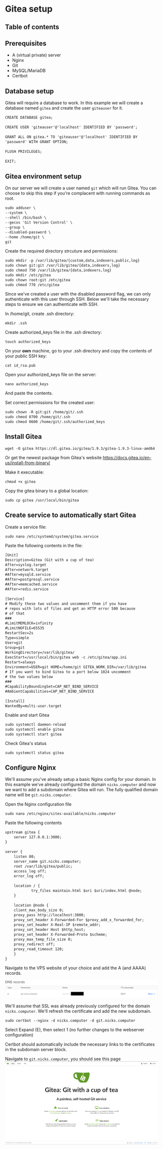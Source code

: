 # **Gitea setup**

## **Table of contents**

## **Prerequisites**

* A (virtual private) server
* Nginx
* Git
* MySQL/MariaDB
* Certbot

## **Database setup**

Gitea will require a database to work. In this example we will create a database named `gitea` and create the user `giteauser` for it.

    CREATE DATABASE gitea;

    CREATE USER 'giteauser'@'localhost' IDENTIFIED BY 'password';

    GRANT ALL ON gitea.* TO 'giteauser'@'localhost' IDENTIFIED BY 'password' WITH GRANT OPTION;

    FLUSH PRIVILEGES;

    EXIT;

## **Gitea environment setup**

On our server we will create a user named `git` which will run Gitea. You can choose to skip this step if you're complacent with running commands as root.

    sudo adduser \
    --system \
    --shell /bin/bash \
    --gecos 'Git Version Control' \
    --group \
    --disabled-password \
    --home /home/git \
    git

Create the required directory strcuture and permissions:

    sudo mkdir -p /var/lib/gitea/{custom,data,indexers,public,log}
    sudo chown git:git /var/lib/gitea/{data,indexers,log}
    sudo chmod 750 /var/lib/gitea/{data,indexers,log}
    sudo mkdir /etc/gitea
    sudo chown root:git /etc/gitea
    sudo chmod 770 /etc/gitea

Since we've created a user with the disabled password flag, we can only authenticate with this user through SSH.
Below we'll take the necessary steps to ensure we can authenticate with SSH.

In /home/git, create .ssh directory:

    mkdir .ssh

Create authorized_keys file in the .ssh directory:

    touch authorized_keys

On your **own** machine, go to your .ssh directory and copy the contents of your public SSH key:

    cat id_rsa.pub

Open your authorized_keys file on the server:

    nano authorized_keys

And paste the contents.

Set correct permissions for the created user:

    sudo chown -R git:git /home/git/.ssh
    sudo chmod 0700 /home/git/.ssh
    sudo chmod 0600 /home/git/.ssh/authorized_keys

## **Install Gitea**

    wget -O gitea https://dl.gitea.io/gitea/1.9.3/gitea-1.9.3-linux-amd64
Or get the newest package from Gitea's website
https://docs.gitea.io/en-us/install-from-binary/

Make it executable:

    chmod +x gitea

Copy the gitea binary to a global location:

    sudo cp gitea /usr/local/bin/gitea

## **Create service to automatically start Gitea**

Create a service file:

    sudo nano /etc/systemd/system/gitea.service

Paste the following contents in the file:

    [Unit]
    Description=Gitea (Git with a cup of tea)
    After=syslog.target
    After=network.target
    #After=mysqld.service
    #After=postgresql.service
    #After=memcached.service
    #After=redis.service

    [Service]
    # Modify these two values and uncomment them if you have
    # repos with lots of files and get an HTTP error 500 because
    # of that
    ###
    #LimitMEMLOCK=infinity
    #LimitNOFILE=65535
    RestartSec=2s
    Type=simple
    User=git
    Group=git
    WorkingDirectory=/var/lib/gitea/
    ExecStart=/usr/local/bin/gitea web -c /etc/gitea/app.ini
    Restart=always
    Environment=USER=git HOME=/home/git GITEA_WORK_DIR=/var/lib/gitea
    # If you want to bind Gitea to a port below 1024 uncomment
    # the two values below
    ###
    #CapabilityBoundingSet=CAP_NET_BIND_SERVICE
    #AmbientCapabilities=CAP_NET_BIND_SERVICE

    [Install]
    WantedBy=multi-user.target

Enable and start Gitea

    sudo systemctl daemon-reload
    sudo systemctl enable gitea
    sudo systemctl start gitea

Check Gitea's status

    sudo systemctl status gitea

## **Configure Nginx**

We'll assume you've already setup a basic Nginx config for your domain. In this example we've already configured the domain `nicks.computer` and now we want to add a subdomain where Gitea will run. The fully qualified domain name will be `git.nicks.computer`.

Open the Nginx configuration file

    sudo nano /etc/nginx/sites-available/nicks.computer

Paste the following contents

    upstream gitea {
        server 127.0.0.1:3000;
    }

    server {
        listen 80;
        server_name git.nicks.computer;
        root /var/lib/gitea/public;
        access_log off;
        error_log off;

        location / {
                try_files maintain.html $uri $uri/index.html @node;
        }

        location @node {
        client_max_body_size 0;
        proxy_pass http://localhost:3000;
        proxy_set_header X-Forwarded-For $proxy_add_x_forwarded_for;
        proxy_set_header X-Real-IP $remote_addr;
        proxy_set_header Host $http_host;
        proxy_set_header X-Forwarded-Proto $scheme;
        proxy_max_temp_file_size 0;
        proxy_redirect off;
        proxy_read_timeout 120;
        }
    }

Navigate to the VPS website of your choice and add the A (and AAAA) records.

![DNS Record](DNS-record.jpg "DNS Record")

We'll assume that SSL was already previously configured for the domain `nicks.computer`. We'll refresh the certificate and add the new subdomain.

    sudo certbot --nginx -d nicks.computer -d git.nicks.computer

Select Expand (E), then select 1 (no further changes to the webserver configuration)

Certbot should automatically include the necessary links to the certificates in the subdomain server block.

Navigate to `git.nicks.computer`, you should see this page
![Gitea](gitea-homepage.png "Gitea Homepage")
